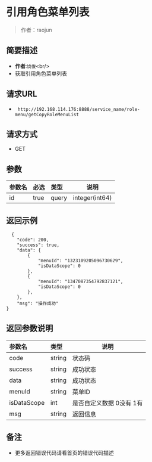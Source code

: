 # 引用角色菜单列表

> 作者：raojun

## 简要描述
- **作者**:`饶俊`&lt;br/>
- 获取引用角色菜单列表

## 请求URL
- ` http://192.168.114.176:8888/service_name/role-menu/getCopyRoleMenuList`
## 请求方式
- GET
## 参数

|参数名|必选|类型|说明|
|:----    |:---|:----- |-----   |
|id|true|query|integer(int64)||

## 返回示例

```
  {
    "code": 200,
    "success": true,
    "data": {
        {
            "menuId": "1323109205096730629",
            "isDataScope": 0
        },
        {
            "menuId": "1347087354792837121",
            "isDataScope": 0
        },
    },
    "msg": "操作成功"
}
```

## 返回参数说明

|参数名|类型|说明|
|:-----  |:-----|-----                           |
|code |string   |状态码   |
|success |string   |成功状态   |
|data |string   |成功状态   |
|menuId |string   |菜单ID   |
|isDataScope |int   |是否自定义数据  0没有 1有   |
|msg |string   |返回信息   |


## 备注

- 更多返回错误代码请看首页的错误代码描述